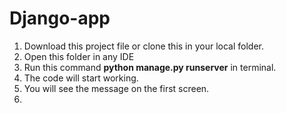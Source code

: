 # Django-app
1. Download this project file or clone this in your local folder.
2. Open this folder in any IDE
3. Run this command **python manage.py runserver** in terminal.
4. The code will start working.
5. You will see the message on the first screen.
6. 
